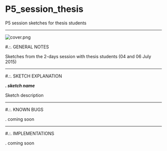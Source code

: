 # P5_session_thesis
P5 session sketches for thesis students

____________________________________________________________________________________________________________________________________

![cover.png](https://github.com/ale2x72/P5_session_thesis/blob/master/cover.png)

#.:. GENERAL NOTES

Sketches from the 2-days session with thesis students (04 and 06 July 2015)

____________________________________________________________________________________________________________________________________
#.:. SKETCH EXPLANATION

***. sketch name***

Sketch description



____________________________________________________________________________________________________________________________________
#.:. KNOWN BUGS

. coming soon


____________________________________________________________________________________________________________________________________
#.:. IMPLEMENTATIONS

. coming soon
